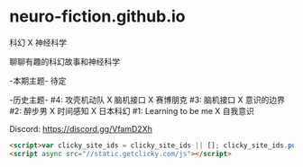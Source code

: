 # neuro-fiction.github.io
科幻 X 神经科学

聊聊有趣的科幻故事和神经科学

-本期主题-
待定

-历史主题-
#4: 攻壳机动队 X 脑机接口 X 赛博朋克
#3: 脑机接口 X 意识的边界
#2: 醉步男 X 时间感知 X 日本科幻
#1: Learning to be me X 自我意识

Discord: https://discord.gg/VfamD2Xh


```html
<script>var clicky_site_ids = clicky_site_ids || []; clicky_site_ids.push(101307141);</script>
<script async src="//static.getclicky.com/js"></script>
```
